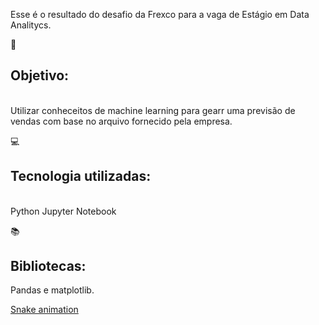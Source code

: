 

Esse é o resultado do desafio da Frexco para a vaga de Estágio em Data Analitycs.

:pushpin:<h2>Objetivo:</h2><br>
Utilizar conheceitos de machine learning para gearr uma previsão de vendas com base no arquivo fornecido pela empresa.

:computer:<h2>Tecnologia utilizadas:</h2><br>
Python 
Jupyter Notebook<p>

:books:<h2>Bibliotecas:</h2> Pandas e matplotlib.

[Snake animation](https://https://github.com/tiagohcruz/blob/output/github-contribution-grid-snake.svg)
